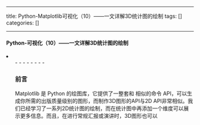 
--- 
title:  Python-Matplotlib可视化（10）——一文详解3D统计图的绘制 
tags: []
categories: [] 

---
#### Python-可视化（10）——一文详解3D统计图的绘制

 <li> 
  <ul>
   - 
   - 
   - 
   - 
   - 
   - 
   - 
   - 
  
### 前言

Matplotlib 是 Python 的绘图库，它提供了一整套和  相似的命令 API，可以生成你所需的出版质量级别的图形，而制作3D图形的API与2D API非常相似。我们已经学习了一系列2D统计图的绘制，而在统计图中再添加一个维度可以展示更多信息。而且，在进行常规汇报或演讲时，3D图形也可以
